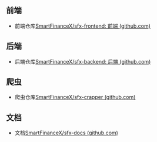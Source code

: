 ## 前端

- 前端仓库[SmartFinanceX/sfx-frontend: 前端 (github.com)](https://github.com/SmartFinanceX/sfx-frontend)

## 后端

- 后端仓库[SmartFinanceX/sfx-backend: 后端 (github.com)](https://github.com/SmartFinanceX/sfx-backend)

## 爬虫

- 爬虫仓库[SmartFinanceX/sfx-crapper (github.com)](https://github.com/SmartFinanceX/sfx-crapper)

## 文档

- 文档[SmartFinanceX/sfx-docs (github.com)](https://github.com/SmartFinanceX/sfx-docs)
